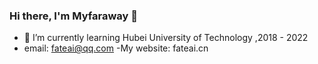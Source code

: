 ### Hi there, I'm Myfaraway 👋



- 🌱 I’m currently learning Hubei University of Technology ,2018 - 2022
- email: fateai@qq.com
-My website: fateai.cn



